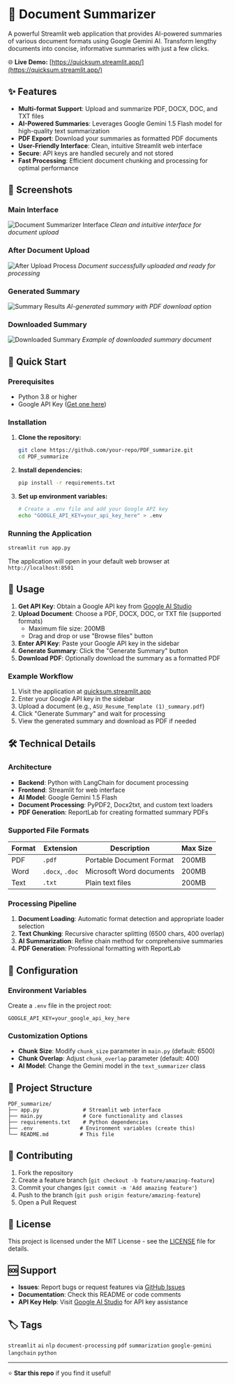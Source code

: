 # 📄 Document Summarizer

A powerful Streamlit web application that provides AI-powered summaries of various document formats using Google Gemini AI. Transform lengthy documents into concise, informative summaries with just a few clicks.

🌐 **Live Demo:** [https://quicksum.streamlit.app/](https://quicksum.streamlit.app/)

## ✨ Features

- **Multi-format Support**: Upload and summarize PDF, DOCX, DOC, and TXT files
- **AI-Powered Summaries**: Leverages Google Gemini 1.5 Flash model for high-quality text summarization
- **PDF Export**: Download your summaries as formatted PDF documents
- **User-Friendly Interface**: Clean, intuitive Streamlit web interface
- **Secure**: API keys are handled securely and not stored
- **Fast Processing**: Efficient document chunking and processing for optimal performance

## 📸 Screenshots

### Main Interface

![Document Summarizer Interface](Pictures/home.png)
_Clean and intuitive interface for document upload_

### After Document Upload

![After Upload Process](Pictures/after_uploading_document.png)
_Document successfully uploaded and ready for processing_

### Generated Summary

![Summary Results](Pictures/summary.png)
_AI-generated summary with PDF download option_

### Downloaded Summary

![Downloaded Summary](Pictures/downloaded_summary.png)
_Example of downloaded summary document_

## 🚀 Quick Start

### Prerequisites

- Python 3.8 or higher
- Google API Key ([Get one here](https://makersuite.google.com/app/apikey))

### Installation

1. **Clone the repository:**

   ```bash
   git clone https://github.com/your-repo/PDF_summarize.git
   cd PDF_summarize
   ```

2. **Install dependencies:**

   ```bash
   pip install -r requirements.txt
   ```

3. **Set up environment variables:**
   ```bash
   # Create a .env file and add your Google API key
   echo "GOOGLE_API_KEY=your_api_key_here" > .env
   ```

### Running the Application

```bash
streamlit run app.py
```

The application will open in your default web browser at `http://localhost:8501`

## 📖 Usage

1. **Get API Key**: Obtain a Google API key from [Google AI Studio](https://makersuite.google.com/app/apikey)
2. **Upload Document**: Choose a PDF, DOCX, DOC, or TXT file (supported formats)
   - Maximum file size: 200MB
   - Drag and drop or use "Browse files" button
3. **Enter API Key**: Paste your Google API key in the sidebar
4. **Generate Summary**: Click the "Generate Summary" button
5. **Download PDF**: Optionally download the summary as a formatted PDF

### Example Workflow

1. Visit the application at [quicksum.streamlit.app](https://quicksum.streamlit.app/)
2. Enter your Google API key in the sidebar
3. Upload a document (e.g., `ASU_Resume_Template (1)_summary.pdf`)
4. Click "Generate Summary" and wait for processing
5. View the generated summary and download as PDF if needed

## 🛠️ Technical Details

### Architecture

- **Backend**: Python with LangChain for document processing
- **Frontend**: Streamlit for web interface
- **AI Model**: Google Gemini 1.5 Flash
- **Document Processing**: PyPDF2, Docx2txt, and custom text loaders
- **PDF Generation**: ReportLab for creating formatted summary PDFs

### Supported File Formats

| Format | Extension       | Description              | Max Size |
| ------ | --------------- | ------------------------ | -------- |
| PDF    | `.pdf`          | Portable Document Format | 200MB    |
| Word   | `.docx`, `.doc` | Microsoft Word documents | 200MB    |
| Text   | `.txt`          | Plain text files         | 200MB    |

### Processing Pipeline

1. **Document Loading**: Automatic format detection and appropriate loader selection
2. **Text Chunking**: Recursive character splitting (6500 chars, 400 overlap)
3. **AI Summarization**: Refine chain method for comprehensive summaries
4. **PDF Generation**: Professional formatting with ReportLab

## 🔧 Configuration

### Environment Variables

Create a `.env` file in the project root:

```env
GOOGLE_API_KEY=your_google_api_key_here
```

### Customization Options

- **Chunk Size**: Modify `chunk_size` parameter in `main.py` (default: 6500)
- **Chunk Overlap**: Adjust `chunk_overlap` parameter (default: 400)
- **AI Model**: Change the Gemini model in the `text_summarizer` class

## 📁 Project Structure

```
PDF_summarize/
├── app.py              # Streamlit web interface
├── main.py             # Core functionality and classes
├── requirements.txt    # Python dependencies
├── .env               # Environment variables (create this)
└── README.md          # This file
```

## 🤝 Contributing

1. Fork the repository
2. Create a feature branch (`git checkout -b feature/amazing-feature`)
3. Commit your changes (`git commit -m 'Add amazing feature'`)
4. Push to the branch (`git push origin feature/amazing-feature`)
5. Open a Pull Request

## 📄 License

This project is licensed under the MIT License - see the [LICENSE](LICENSE) file for details.

## 🆘 Support

- **Issues**: Report bugs or request features via [GitHub Issues](https://github.com/your-repo/PDF_summarize/issues)
- **Documentation**: Check this README or code comments
- **API Key Help**: Visit [Google AI Studio](https://makersuite.google.com/app/apikey) for API key assistance

## 🏷️ Tags

`streamlit` `ai` `nlp` `document-processing` `pdf` `summarization` `google-gemini` `langchain` `python`

---

⭐ **Star this repo** if you find it useful!
